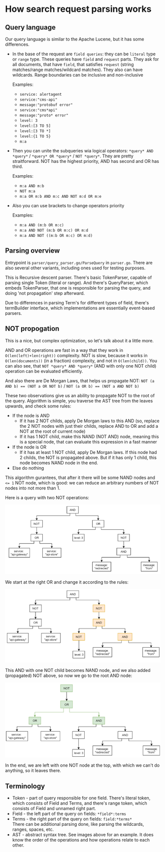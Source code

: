 # How search request parsing works

## Query language

Our query language is similar to the Apache Lucene, but it has some differences.

* 
	In the base of the request are `field queries`: they can be `literal` type or `range` type. These queries have `field` and `request` parts. They ask for all documents, that have `field`, that satisfies `request` (string matches/range matches/wildcard matches). They also can have wildcards.
	Range boundaries can be inclusive and non-inclusive
	
	Examples:  
	
	* `service: alertagent`
	* `service:"cms-api"`
	* `message:"protobuf error"`
	* `service:"cms*api"`
	* `message:"proto* error"`
	* `level: 3`
	* `level:[3 TO 5]`
	* `level:[3 TO *]`
	* `level:{1 TO 5}`
	* `m:a`

* 
	Then you can unite the subqueries wia logical operators: `*query* AND *query*` / `*query* OR *query*` / `NOT *query*`. They are pretty straitforward. NOT has the highest priority, AND has second and OR has third.

	Examples:

	* `m:a AND m:b`
	* `NOT m:a`
	* `m:a OR m:b AND m:c AND NOT m:d OR m:e`

* 
	Also you can use brackets to change operators priority

	Examples:

	* `m:a AND (m:b OR m:c)`
	* `m:a AND NOT (m:b OR m:c) OR m:d`
	* `m:a AND NOT ((m:b OR m:c) OR m:d)`

## Parsing overview

Entrypoint is `parser/query_parser.go/ParseQuery` in `parser.go`. There are also several other variants, including ones used for testing purposes.

This is Recursive descent parser.
There's basic TokenParser, capable of parsing single Token (literal or range).
And there's QueryParser, which embeds TokenParser, that one is responsible for
parsing the query, and doing 'not propagation' step afterward.

Due to differences in parsing Term's for different types of field, there's
termBuilder interface, which implementations are essentially event-based parsers.

## NOT propogation

This is a nice, but complex optimization, so let's talk about it a little more. 

AND and OR operations are fast in a way that they work in `O(len(left)+len(right))` complexity. NOT is slow, because it works in `O(len(documents))` (in a fraction) complexity, and not in `O(len(child))`. You can also see, that `NOT *query* AND *query*` (AND with only one NOT child) operation can be evaluated efficiently.

And also there are De Morgan Laws, that helps us propagate NOT: `NOT (a AND b) == (NOT a OR NOT b)` / `NOT (a OR b) == (NOT a AND NOT b)`

These two observations give us an ability to propagate NOT to the root of the query. Algorithm is simple, you traverse the AST tree from the leaves upwards, and check some rules:

* If the node is AND
	* If it has 2 NOT childs, apply De Morgan laws to this AND (so, replace the 2 NOT nodes with just their childs, replace AND to OR and add a NOT at the root of current node)
	* If it has 1 NOT child, make this NAND (NOT AND) node, meaning this is a special node, that can evaluate this expression in a fast manner
* If the node is OR
	* If it has at least 1 NOT child, apply De Morgan laws. If this node had 2 childs, the NOT is propagated above. But if it has only 1 child, this node becomes NAND node in the end.
* Else do nothing

This algorithm gurantees, that after it there will be some NAND nodes and `<= 1` NOT node, which is good: we can reduce an arbitrary numbers of NOT nodes into not more than 1.

Here is a query with two NOT operations:

![AST tree](tree_0.png)

We start at the right OR and change it according to the rules:

![AST tree](tree_1.png)

This AND with one NOT child becomes NAND node, and we also added (propagated) NOT above, so now we go to the root AND node:

![AST tree](tree_2.png)

In the end, we are left with one NOT node at the top, with which we can't do anything, so it leaves there.

## Terminology

* Token - part of query responsible for one field.
  There's literal token, which consists of Field and Terms,
  and there's range token, which consists of Field and unnamed right part.
* Field - the left part of the query on fields: `*field*:terms`
* Terms - the right part of the query on fields: `field:*terms*`  
There can be additional parsing done, like parsing the wildcards, ranges, spaces, etc.
* AST - abstract syntax tree. See images above for an example. It does know the order of the operations and how operations relate to each other.